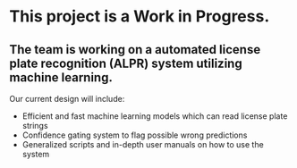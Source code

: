 # This project is a Work in Progress.

## The team is working on a automated license plate recognition (ALPR) system utilizing machine learning.

Our current design will include:
- Efficient and fast machine learning models which can read license plate strings
- Confidence gating system to flag possible wrong predictions
- Generalized scripts and in-depth user manuals on how to use the system

